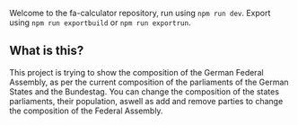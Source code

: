 Welcome to the fa-calculator repository, run using `npm run dev`.
Export using `npm run exportbuild` or `npm run exportrun`.

## What is this?
This project is trying to show the composition of the German Federal Assembly, as per the current composition of the parliaments of the German States and the Bundestag. You can change the composition of the states parliaments, their population, aswell as add and remove parties to change the composition of the Federal Assembly.
